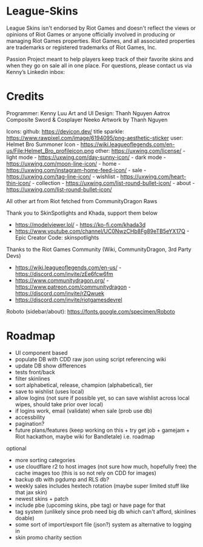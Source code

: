 # League-Skins

League Skins isn't endorsed by Riot Games and doesn't reflect the views or opinions of Riot Games or anyone officially involved in producing or managing Riot Games properties. Riot Games, and all associated properties are trademarks or registered trademarks of Riot Games, Inc.

Passion Project meant to help players keep track of their favorite skins and when they go on sale all in one place. For questions, please contact us via Kenny’s Linkedin inbox:

# Credits 

Programmer: Kenny Luu
Art and UI Design: Thanh Nguyen
Aatrox Composite Sword & Cosplayer Neeko Artwork by Thanh Nguyen

Icons:
github: https://devicon.dev/
title sparkle: https://www.rawpixel.com/image/6194095/png-aesthetic-sticker
user: Helmet Bro Summoner Icon - https://wiki.leagueoflegends.com/en-us/File:Helmet_Bro_profileicon.png
other: https://uxwing.com/license/
    - light mode - https://uxwing.com/day-sunny-icon/
    - dark mode - https://uxwing.com/moon-line-icon/
    - home - https://uxwing.com/instagram-home-feed-icon/
    - sale - https://uxwing.com/tag-line-icon/
    - wishlist - https://uxwing.com/heart-thin-icon/
    - collection - https://uxwing.com/list-round-bullet-icon/
    - about - https://uxwing.com/list-round-bullet-icon/

All other art from Riot fetched from CommunityDragon Raws

Thank you to SkinSpotlights and Khada, support them below
 - https://modelviewer.lol/ - https://ko-fi.com/khada3d
 - https://www.youtube.com/channel/UC0NwzCHb8Fg89eTB5eYX17Q - Epic Creator Code: skinspotlights

Thanks to the Riot Games Community (Wiki, CommunityDragon, 3rd Party Devs)
 - https://wiki.leagueoflegends.com/en-us/ - https://discord.com/invite/zEe6fcw6fm
 - https://www.communitydragon.org/ - https://www.patreon.com/communitydragon - https://discord.com/invite/rZQwuek
 - https://discord.com/invite/riotgamesdevrel

Roboto (sidebar/about): https://fonts.google.com/specimen/Roboto

# Roadmap

- UI component based
- populate DB with CDD raw json using script referencing wiki
- update DB show differences
- tests front/back
- filter skinlines
- sort alphabetical, release, champion (alphabetical), tier
- save to wishlist (uses local)
- allow logins (not sure if possible yet, so can save wishlist across local wipes, should take prior over local)
- if logins work, email (validate) when sale (prob use db)
- accessbility
- pagination?
- future plans/features (keep working on this + try get job + gamejam + Riot hackathon, maybe wiki for Bandletale) i.e. roadmap

optional
- more sorting categories
- use cloudflare r2 to host images (not sure how much, hopefully free) the cache images too (this is so not rely on CDD for images) 
- backup db with pgdump and RLS db?
- weekly sales includes hextech rotation (maybe super limited stuff like that jax skin)
- newest skins + patch
- include pbe (upcoming skins, pbe tag) or have page for that
- tag system (unlikely since prob need big db which can't afford, skinlines doable)
- some sort of import/export file (json?) system as alternative to logging in
- skin promo charity section
